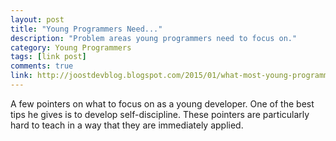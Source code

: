 ```yaml
---
layout: post
title: "Young Programmers Need..."
description: "Problem areas young programmers need to focus on."
category: Young Programmers
tags: [link post]
comments: true
link: http://joostdevblog.blogspot.com/2015/01/what-most-young-programmers-need-to.html
---
```


A few pointers on what to focus on as a young developer. One of the best tips he gives is to develop self-discipline. These pointers are particularly hard to teach in a way that they are immediately applied.
